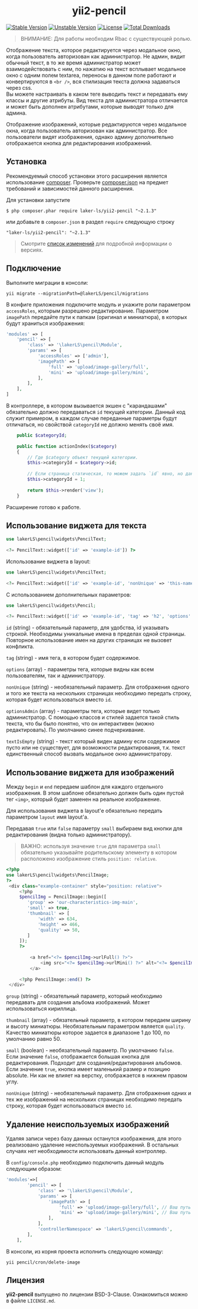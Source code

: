 <h1 align="center">
    yii2-pencil
</h1>


[![Stable Version](https://poser.pugx.org/laker-ls/yii2-pencil/v/stable)](https://packagist.org/packages/laker-ls/yii2-pencil)
[![Unstable Version](https://poser.pugx.org/laker-ls/yii2-pencil/v/unstable)](https://packagist.org/packages/laker-ls/yii2-pencil)
[![License](https://poser.pugx.org/laker-ls/yii2-pencil/license)](https://packagist.org/packages/laker-ls/yii2-pencil)
[![Total Downloads](https://poser.pugx.org/laker-ls/yii2-pencil/downloads)](https://packagist.org/packages/laker-ls/yii2-pencil)

> ВНИМАНИЕ: Для работы необходим Rbac с существующей ролью.

Отображение текста, которое редактируется через модальное окно, когда пользователь авторизован как администратор.
Не админ, видит обычный текст, в то же время администратор может взаимодействовать с ним, по нажатию на текст
всплывает модальное окно с одним полем textarea, переносы в данном поле работают и конвертируются в `<br />`, вся
стилизация текста должна задаваться через css. <br />
Вы можете настраивать в каком теге выводить текст и передавать ему классы и другие атрибуты.
Вид текста для администратора отличается и может быть дополнен атрибутами, которые выводят только для админа.

Отображение изображений, которые редактируются через модальное окна, когда пользователь авторизован как администратор.
Все пользователи видят изображения, однако админу дополнительно отображается кнопка для редактирования изображений.
  
## Установка

Рекомендуемый способ установки этого расширения является использование [composer](http://getcomposer.org/download/).
Проверьте [composer.json](https://github.com/laker-ls/yii2-pencil/blob/master/composer.json) на предмет требований и зависимостей данного расширения.

Для установки запустите

```
$ php composer.phar require laker-ls/yii2-pencil "~2.1.3"
```

или добавьте в `composer.json` в раздел `require` следующую строку

```
"laker-ls/yii2-pencil": "~2.1.3"
```

> Смотрите [список изменений](https://github.com/laker-ls/yii2-pencil/blob/master/CHANGE.md) для подробной информации о версиях.

## Подключение
Выполните миграции в консоли:
```
yii migrate --migrationPath=@lakerLS/pencil/migrations
```

В конфиге приложения подключите модуль и укажите роли параметром `accessRoles`, которым разрешено 
редактирование. Параметром `imagePath` передайте пути к папкам (оригинал и миниатюра), в которых будут храниться 
изображения:
```php
'modules' => [
    'pencil' => [
        'class' => '\lakerLS\pencil\Module',
        'params' => [
            'accessRoles' => ['admin'],
            'imagePath' => [
                'full' => 'upload/image-gallery/full',
                'mini' => 'upload/image-gallery/mini',
            ],
        ],
    ],
]
```

В контроллере, в котором вызывается экшен с "карандашами" обязательно должно передаваться `id` текущей
категории. Данный код служит примером, в каждом случае переданные параметры будут отличаться, но свойствой `categoryId` не должно
менять своё имя.
```php
    public $categoryId;
    
    public function actionIndex($category)
    {
        // Где $category объект текущей категории.
        $this->categoryId = $category->id;
        
        // Если страница статическая, то можем задать `id` явно, но данный способ не является хорошей практикой.
        $this->categoryId = 1;
        
        return $this->render('view');
    }
```

Расширение готово к работе.

## Использование виджета для текста

```php
use lakerLS\pencil\widgets\PencilText;
           
<?= PencilText::widget(['id' => 'example-id']) ?>
```

Использование виджета в layout:
```php
use lakerLS\pencil\widgets\PencilText;
           
<?= PencilText::widget(['id' => 'example-id', 'nonUnique' => 'this-name-layout']) ?>
```

С использованием дополнительных параметров:
```php
use lakerLS\pencil\widgets\Pencil;
           
<?= PencilText::widget(['id' => 'example-id', 'tag' => 'h2', 'options' => ['class' => 'my-class']]) ?>
```

`id` (string) - обязательный параметр, для удобства, id указывать строкой. Необходимы уникальные имена в пределах одной страницы.
Повторное использование имен на других страницах не вызовет конфликта.

`tag` (string) - имя тега, в котором будет содержимое.

`options` (array) - параметры тега, которые видны как всем пользователям, так и администратору.

`nonUnique` (string) - необязательный параметр. Для отображения одного и того же текста на нескольких страницах необходимо передать
строку, которая будет использоваться вместо `id`.

`optionsAdmin` (array) - параметры тега, которые видет только администратор. С помощью классов и стилей задается такой стиль текста,
что бы было понятно, что он интерактивен (можно редактировать). По умолчанию синее подчеркивание.

`textIsEmpty` (string) - текст который виден админу если содержимое пусто или не существует,
для возможности редактирования, т.к. текст единственный способ вызвать модальное окно администратору.

## Использование виджета для изображений

Между `begin` и `end` передаем шаблон для каждого отдельного изображения. В этом шаблоне обязательно должен быть
один пустой тег `<img>`, который будет заменен на реальное изображение.

Для использования виджета в layout'е обязательно передать параметром `layout` имя layout'a.

Передавая `true` или `false` параметру `small` выбираем вид кнопки для редактирования (видна только администратору).

> ВАЖНО: используя значение `true` для параметра `small` обязательно указывайте родительскому элементу в котором 
расположено изображение стиль `position: relative`.

```php
<?php
use lakerLS\pencil\widgets\PencilImage;
?>
 <div class="example-container" style="position: relative">
     <?php 
     $pencilImg = PencilImage::begin([
        'group' => 'our-characteristics-img-main', 
        'small' => true, 
        'thumbnail' => [
            'width' => 634, 
            'height' => 466,
            'quality' => 50,
        ]
     ]);
     ?>
     
         <a href="<?= $pencilImg->urlFull() ?>">
             <img src="<?= $pencilImg->urlMini() ?>" alt="<?= $pencilImg->alt() ?>">
         </a>
         
     <?php PencilImage::end() ?>
 </div>
```
`group` (string) - обязательный параметр, который необходимо передавать для создания альбома изображений.
Может использоваться кириллица.

`thumbnail` (array) - обязательный параметр, в котором передаем ширину и высоту миниатюры. Необязательным параметром
является `quality`. Качество миниатюры которое задается в диапазоне 1 до 100, по умолчанию равно 50.

`small` (boolean) - необязательный параметр. По умолчанию `false`.<br />
Если значение `false`, отображается большая кнопка для редактирования. 
Подходит для создания/редактирования альбомов. <br />
Если значение `true`, кнопка имеет маленький размер и позицию absolute. Ни как не влияет на верстку, отображается в нижнем
правом углу.

`nonUnique` (string) - необязательный параметр. Для отображения одних и тех же изображений на нескольких страницах необходимо передать
строку, которая будет использоваться вместо `id`.

## Удаление неиспользуемых изображений

Удаляя записи через базу данных останутся изображения, для этого реализовано удаление неиспользуемых изображений.
В остальных случаях нет необходимости использовать данный контроллер.

В `config/console.php` необходимо подключить данный модуль следующим образом:

```php
'modules'=>[
        'pencil' => [
            'class' => '\lakerLS\pencil\Module',
            'params' => [
                'imagePath' => [
                    'full' => 'upload/image-gallery/full', // Ваш путь к оригинальному изображению.
                    'mini' => 'upload/image-gallery/mini', // Ваш путь к миниатюре изображения.
                ],
            ],
            'controllerNamespace' => 'lakerLS\pencil\commands',
        ],
    ],
```

В консоли, из корня проекта исполнить следующую команду:

```
yii pencil/cron/delete-image
```

## Лицензия

**yii2-pencil** выпущено по лицензии BSD-3-Clause. Ознакомиться можно в файле `LICENSE.md`.
